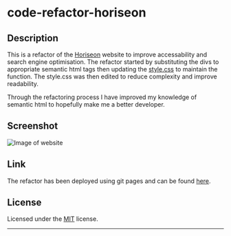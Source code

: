 # code-refactor-horiseon

## Description 

This is a refactor of the [Horiseon](https://stuart540.github.io/code-refactor-horiseon/) website to improve accessability and search engine optimisation. The refactor started by substituting the divs to appropriate semantic html tags then updating the [style.css](assets/css/style.css) to maintain the function. The style.css was then edited to reduce complexity and improve readability.

Through the refactoring process I have improved my knowledge of semantic html to hopefully make me a better developer.

## Screenshot

![ Image of website](assets/images/stuart540.github.io_code-refactor-horiseon_.png)

## Link

The refactor has been deployed using git pages and can be found [here](https://stuart540.github.io/code-refactor-horiseon/).

## License

Licensed under the [MIT](LICENSE) license.


---
